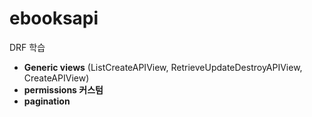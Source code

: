 # ebooksapi

DRF 학습 

- **Generic views** (ListCreateAPIView, RetrieveUpdateDestroyAPIView, CreateAPIView)
- **permissions 커스텀**
- **pagination**
